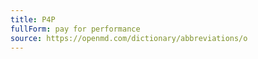 ```yaml
---
title: P4P
fullForm: pay for performance
source: https://openmd.com/dictionary/abbreviations/o
---
```

